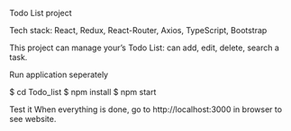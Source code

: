 Todo List project

Tech stack: React, Redux, React-Router, Axios, TypeScript, Bootstrap

This project can manage your’s Todo List: can add, edit, delete, search a task.

Run application seperately


$ cd Todo_list
$ npm install 
$ npm start


Test it
When everything is done, go to http://localhost:3000 in browser to see website.
